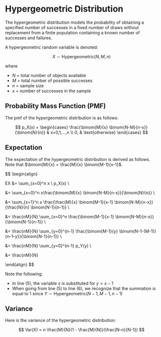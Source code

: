 # Hypergeometric Distribution

The hypergeometric distribution models the probability of obtaining a specified number of successes in a fixed number of draws without replacement from a finite population containing a known number of successes and failures.

A hypergeometric random variable is denoted:

$$ X \sim \text{Hypergeometric}(N, M, n) $$

where
- $N$ = total number of objects available
- $M$ = total number of possible successes
- $n$ = sample size
- $x$ = number of successes in the sample

## Probability Mass Function (PMF)

The pmf of the hypergeometric distribution is as follows:

$$
p_X(x) = 
\begin{cases}
\frac{\binom{M}{x} \binom{N-M}{n-x}}{\binom{N}{n}} & x=0,1,...,n \\
0, & \text{otherwise}
\end{cases}
$$

## Expectation

The expectation of the hypergeometric distribution is derived as follows. Note that $\binom{M}{x} = \frac{M}{x} \binom{M-1}{x-1}$.

$$
\begin{align}

EX &= \sum_{x=0}^n x \ p_X(x) \\

&= \sum_{x=0}^n x\frac{\binom{M}{x} \binom{N-M}{n-x}}{\binom{N}{n}} \\

&= \sum_{x=1}^n x \frac{\frac{M}{x} \binom{M-1}{x-1} \binom{N-M}{n-x}}{\frac{N}{n} \binom{N-1}{n-1}} \\

&= \frac{nM}{N} \sum_{x=0}^n \frac{\binom{M-1}{x-1} \binom{N-M}{n-x}}{\binom{N-1}{n-1}} \\

&= \frac{nM}{N} \sum_{y=0}^{n-1} \frac{\binom{M-1}{y} \binom{N-1-(M-1)}{n-1-y}}{\binom{N-1}{n-1}} \\

&= \frac{nM}{N} \sum_{y=0}^{n-1} p_Y(y) \\

&= \frac{nM}{N}

\end{align}
$$

Note the following:
- In line (5), the variable $x$ is substituted for $y=x-1$
- When going from line (5) to line (6), we recognize that the summation is equal to $1$ since $Y \sim \text{Hypergeometric}(N-1,M-1,n-1)$

## Variance

Here is the variance of the hypergeometric distribution:

$$ Var(X) = n \frac{M}{N}(1 - \frac{M}{N})(\frac{N-n}{N-1}) $$